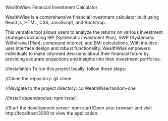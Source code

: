 WealthWise: Financial Investment Calculator 

WealthWise is a comprehensive financial investment calculator built using React.js, HTML, CSS, JavaScript, and Bootstrap. 

This versatile tool allows users to analyze the returns on various investment strategies including SIP (Systematic Investment Plan), SWP (Systematic Withdrawal Plan), compound interest, and EMI calculations. With intuitive user interface design and robust functionality, WealthWise empowers individuals to make informed decisions about their financial future by providing accurate projections and insights into their investment portfolios. 

//Installation
To run this project locally, follow these steps:

//Clone the repository:
git clone <repository-url>

//Navigate to the project directory:
cd WeathWise/random-one

//Install dependencies:
npm install

//Start the development server:
npm start/Open your browser and visit http://localhost:3000 to view the application.


